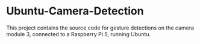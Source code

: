 # Ubuntu-Camera-Detection
This project contains the source code for gesture detections on the camera module 3, connected to a Raspberry Pi 5, running Ubuntu. 
